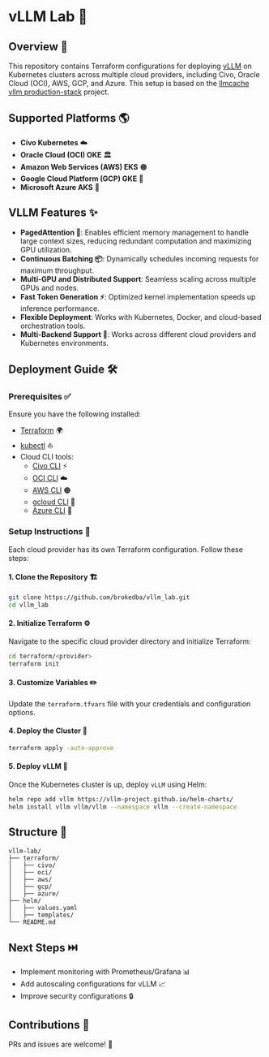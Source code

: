 # vLLM Lab 🚀

## Overview 📌

This repository contains Terraform configurations for deploying [vLLM](https://github.com/vllm-project/vllm) on Kubernetes clusters across multiple cloud providers, including Civo, Oracle Cloud (OCI), AWS, GCP, and Azure. This setup is based on the [llmcache vllm production-stack](https://github.com/llmcache/vllm-production-stack) project.

## Supported Platforms 🌎

- **Civo Kubernetes** ☁️
- **Oracle Cloud (OCI) OKE** 🏛️
- **Amazon Web Services (AWS) EKS** 🟠
- **Google Cloud Platform (GCP) GKE** 🔵
- **Microsoft Azure AKS** 🔷

## VLLM Features ✨
- **PagedAttention 🚀**: Enables efficient memory management to handle large context sizes, reducing redundant computation and maximizing GPU utilization.
- **Continuous Batching 📦**: Dynamically schedules incoming requests for maximum throughput.
- **Multi-GPU and Distributed Support**: Seamless scaling across multiple GPUs and nodes.
- **Fast Token Generation ⚡**: Optimized kernel implementation speeds up inference performance.
- **Flexible Deployment**: Works with Kubernetes, Docker, and cloud-based orchestration tools.
- **Multi-Backend Support 🔗**: Works across different cloud providers and Kubernetes environments.

## Deployment Guide 🛠️

### Prerequisites ✅

Ensure you have the following installed:

- [Terraform](https://developer.hashicorp.com/terraform/downloads) 🌍
- [kubectl](https://kubernetes.io/docs/tasks/tools/) ⛵
- Cloud CLI tools:
  - [Civo CLI](https://www.civo.com/docs) ⚡
  - [OCI CLI](https://docs.oracle.com/en-us/iaas/Content/API/SDKDocs/cli.htm) ☁️
  - [AWS CLI](https://docs.aws.amazon.com/cli/latest/userguide/install-cliv2.html) 🟠
  - [gcloud CLI](https://cloud.google.com/sdk/docs/install) 🔵
  - [Azure CLI](https://learn.microsoft.com/en-us/cli/azure/install-azure-cli) 🔷

### Setup Instructions 📖

Each cloud provider has its own Terraform configuration. Follow these steps:

#### 1. Clone the Repository 🏗️

```bash
git clone https://github.com/brokedba/vllm_lab.git
cd vllm_lab
```

#### 2. Initialize Terraform ⚙️

Navigate to the specific cloud provider directory and initialize Terraform:

```bash
cd terraform/<provider>
terraform init
```

#### 3. Customize Variables ✏️

Update the `terraform.tfvars` file with your credentials and configuration options.

#### 4. Deploy the Cluster 🚀

```bash
terraform apply -auto-approve
```

#### 5. Deploy vLLM 🧠

Once the Kubernetes cluster is up, deploy `vLLM` using Helm:

```bash
helm repo add vllm https://vllm-project.github.io/helm-charts/
helm install vllm vllm/vllm --namespace vllm --create-namespace
```

## Structure 📂

```
vllm-lab/
├── terraform/
│   ├── civo/
│   ├── oci/
│   ├── aws/
│   ├── gcp/
│   ├── azure/
├── helm/
│   ├── values.yaml
│   ├── templates/
└── README.md
```

## Next Steps ⏭️

- Implement monitoring with Prometheus/Grafana 📊
- Add autoscaling configurations for vLLM 📈
- Improve security configurations 🔒

## Contributions 🤝

PRs and issues are welcome! 🚀

